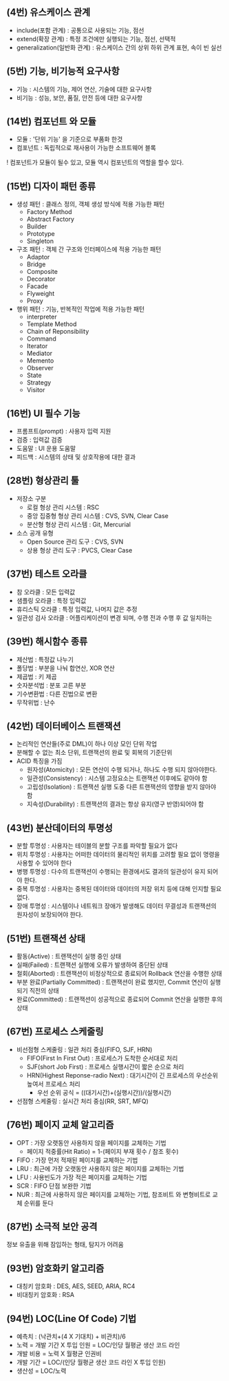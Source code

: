 ## (4번) 유스케이스 관계

- include(포함 관계) : 공통으로 사용되는 기능, 점선
- extend(확장 관계) : 특정 조건에만 실행되는 기능, 점선, 선택적
- generalization(일반화 관계) : 유스케이스 간의 상위 하위 관계 표현, 속이 빈 실선



## (5번) 기능, 비기능적 요구사항

- 기능 : 시스템의 기능, 제어 연산, 기술에 대한 요구사항
- 비기능 : 성능, 보안, 품질, 안전 등에 대한 요구사항



## (14번) 컴포넌트 와 모듈

- 모듈 : '단위 기능' 을 기준으로 부품화 한것
- 컴포넌트 : 독립적으로 재사용이 가능한 소프트웨어 블록

! 컴포넌트가 모듈이 될수 있고, 모듈 역시 컴포넌트의 역할을 할수 있다.



## (15번) 디자이 패턴 종류

- 생성 패턴 : 클래스 정의, 객체 생성 방식에 적용 가능한 패턴
  - Factory Method 
  - Abstract Factory
  - Builder
  - Prototype
  - Singleton
- 구조 패턴 : 객체 간 구조와 인터페이스에 적용 가능한 패턴
  - Adaptor
  - Bridge
  - Composite
  - Decorator
  - Facade
  - Flyweight
  - Proxy
- 행위 패턴 : 기능, 반복적인 작업에 적용 가능한 패턴 
  - interpreter
  - Template Method
  - Chain of Reponsibility
  - Command
  - Iterator
  - Mediator
  - Memento
  - Observer
  - State
  - Strategy
  - Visitor



## (16번) UI 필수 기능

- 프롬프트(prompt) : 사용자 입력 지원
- 검증 : 입력값 검증
- 도움말 : UI 운용 도움말
- 피드백 : 시스템의 상태 및 상호작용에 대한 결과



## (28번) 형상관리 툴 

- 저장소 구분
  - 로컬 형상 관리 시스템 : RSC
  - 중앙 집중형 형상 관리 시스템 : CVS, SVN, Clear Case
  - 분산형 형상 관리 시스템 : Git, Mercurial
- 소스 공개 유형
  - Open Source 관리 도구 : CVS, SVN
  - 상용 형상 관리 도구 : PVCS, Clear Case



## (37번) 테스트 오라클 

- 참 오라클 : 모든 입력값
- 샘플링 오라클 : 특정 입력값
- 휴리스틱 오라클 : 특정 입력값, 나머지 값은 추정
- 일관성 검사 오라클 : 어플리케이션이 변경 되며, 수행 전과 수행 후 값 일치하는 



## (39번) 해시함수 종류

- 제산법 : 특정값 나누기
- 폴당법 : 부분을 나눠 합연산, XOR 연산
- 제곱법 : 키 제곱
- 숫자분석법 : 분포 고른 부분
- 기수변환법 : 다른 진법으로 변환
- 무작위법 : 난수



## (42번) 데이터베이스 트랜잭션

- 논리적인 연산들(주로 DML)이 하나 이상 모인 단위 작업
- 분해할 수 없는 최소 단위, 트랜잭션의 완료 및 회복의 기준단위
- ACID 특징을 가짐
  - 원자성(Atomicity) : 모든 연산이 수행 되거나, 하나도 수행 되지 않아야한다.
  - 일관성(Consistency) : 시스템 고정요소는 트랜잭션 이후에도 같아야 함
  - 고립성(Isolation) : 트랜잭션 실행 도중 다른 트랜잭션의 영향을 받지 않아야 함
  - 지속성(Durability) : 트랜잭션의 결과는 항상 유지(영구 반영)되어야 함



## (43번) 분산데이터의 투명성

- 분할 투명성 : 사용자는 테이블의 분할 구조를 파악할 필요가 없다
- 위치 투명성 : 사용자는 어떠한 데이터의 물리적인 위치를 고려할 필요 없이 명령을 사용할 수 있어야 한다
- 병행 투명성 : 다수의 트랜잭션이 수행되는 환경에서도 결과의 일관성이 유지 되어야 한다.
- 중복 투명성 : 사용자는 중복된 데이터와 데이터의 저장 위치 등에 대해 인지할 필요 없다.
- 장애 투명성 : 시스템이나 네트워크 장애가 발생해도 데이터 무결성과 트랜잭션의 원자성이 보장되어야 한다.



## (51번) 트랜잭션 상태

- 활동(Active) : 트랜잭션이 실행 중인 상태
- 실패(Failed) : 트랜잭션 실행에 오류가 발생하여 중단된 상태
- 철회(Aborted) : 트랜잭션이 비정상적으로 종료되어 Rollback 연산을 수행한 상태
- 부분 완료(Partially Committed) : 트랜잭션이 완료 했지만, Commit 연산이 실행되기 직전의 상태
- 완료(Committed) : 트랜잭션이 성공적으로 종료되어 Commit 연산을 실행한 후의 상태



## (67번) 프로세스 스케줄링

- 비선점형 스케줄링 : 일관 처리 중심(FIFO, SJF, HRN)
  - FIFO(First In First Out) : 프로세스가 도착한 순서대로 처리
  - SJF(short Job First) : 프로세스 실행시간이 짧은 순으로 처리
  - HRN(Highest Reponse-radio Next) : 대기시간이 긴 프로세스의 우선순위 높여서 프로세스 처리
    - 우선 순위 공식 = ((대기시간)+(실행시간))/(실행시간)
- 선점형 스케줄링 : 실시간 처리 중심(RR, SRT, MFQ) 



## (76번) 페이지 교체 알고리즘

- OPT : 가장 오랫동안 사용하지 않을 페이지를 교체하는 기법
  - 페이지 적중률(Hit Ratio) = 1-(페이지 부재 횟수 / 참조 횟수)
- FIFO : 가장 먼저 적재된 페이지를 교체하는 기법
- LRU : 최근에 가장 오랫동안 사용하지 않은 페이지를 교체하는 기법
- LFU : 사용빈도가 가장 적은 페이지를 교체하는 기법
- SCR : FIFO 단점 보완한 기법
- NUR : 최근에 사용하지 않은 페이지를 교체하는 기법, 참조비트 와 변형비트로 교체 순위를 둔다



## (87번) 소극적 보안 공격

정보 유출을 위해 잠입하는 형태, 탐지가 어려움



## (93번) 암호화키 알고리즘

- 대칭키 암호화 : DES, AES, SEED, ARIA, RC4
- 비대칭키 암호화 : RSA



## (94번) LOC(Line Of Code) 기법

- 예측치 : (낙관치+(4 X 기대치) + 비관치)/6
- 노력 = 개발 기간 X 투입 인원 = LOC/인당 월평균 생산 코드 라인
- 개발 비용 = 노력 X 월평균 인권비
- 개발 기간 = LOC/(인당 월평균 생산 코드 라인 X 투입 인원)
- 생산성 = LOC/노력